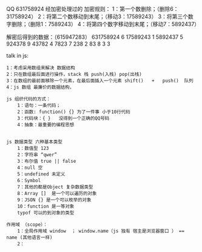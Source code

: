 QQ 631758924 经加密处理过的
加密规则：
    1：第一个数删除；（删除6：31758924）
    2：将第二个数移动到末尾；（移动3：17589243）
    3：将第三个数字删除；（删除1：7589243）
    4：将第四个数字移动到末尾；（移动7：5892437）

解密后得到的数据：（615947283）
    631758924 6 
    17589243  1 
    5892437   5
    924378    9
    43782     4
    7823      7
    238       2
    83        8
    3         3


talk in js:
    
    1：考虑采用数组来解决 数据结构 
    2：只在数组最后面进行操作，stack 栈 push(入栈) pop(出栈)
    3：在数组的最前面移除一个元素，在最后面插入一个元素 shift()   +   push()  队列
    4：js 数组 最廉价的数据结构，

    js 组织代码的方式：
        1：语句：一条代码；
        2：函数: function() {} 为了一件事 小于10行代码
        3：代码块：{ }   没得到一个正确的QQ号码  
        4：抽象：最重要的编程思想
    

    js 数据类型 六种基本类型
        1：数值型 123
        2：字符串 “qwer”
        3：布尔值 true || false
        4：null 空
        5：undefined 未定义
        6：Symbol 
        7：其他的都是Object 复杂数据类型
        8：Array []  是一个可以遍历的对象
        9：JSON {} 是一个可以枚举的对象
        10：function 是一等对象
        typof 可以的到对象的类型

    作用域 （scope）： 
        1：全局作用域 window  ； window.name（js 独有 宿主是浏览器窗口 ） == name (其他语言一样)
        2：